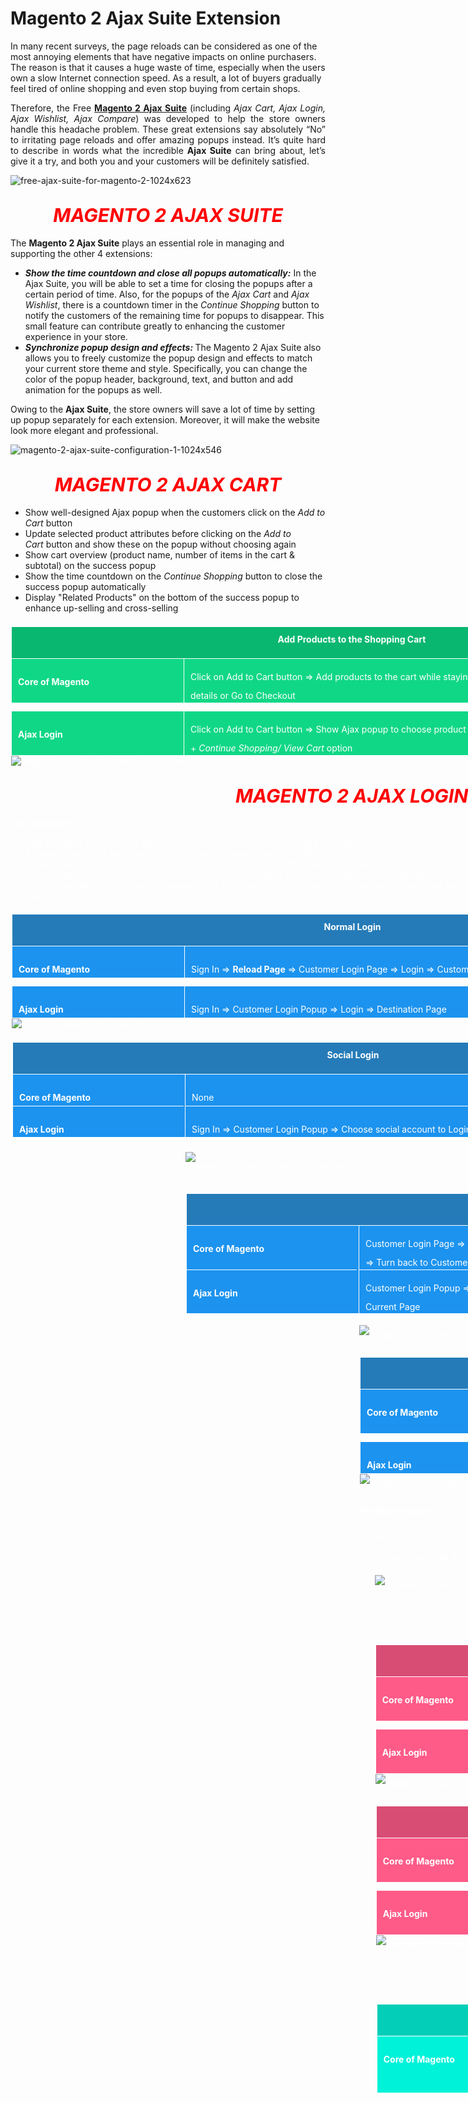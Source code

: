 # Magento 2 Ajax Suite Extension

In many recent surveys, the page reloads can be considered as one of the most annoying elements that have negative impacts on online purchasers. The reason is that it causes a huge waste of time, especially when the users own a slow Internet connection speed. As a result, a lot of buyers gradually feel tired of online shopping and even stop buying from certain shops.

<div class="list-features" style="text-align: justify;">Therefore, the Free <b><a href="https://www.tigren.com/magento-2-ajax-add-to-cart" rel="nofollow">Magento 2 Ajax Suite</a></b> (including <em>Ajax Cart, Ajax Login, Ajax Wishlist, Ajax Compare</em>) was developed to help the store owners handle this headache problem.
These great extensions say absolutely “No” to irritating page reloads and offer amazing popups instead. It’s quite hard to describe in words what the incredible <b>Ajax Suite</b> can bring about, let’s give it a try, and both you and your customers will be definitely satisfied.</div>
<div class="list-features" style="text-align: justify;"></div>
<div class="list-features" style="text-align: justify;"></div>

![free-ajax-suite-for-magento-2-1024x623](https://user-images.githubusercontent.com/26241389/162173050-bad7af69-00f9-4e65-9b0a-59e279395203.jpg)

<h2 style="text-align: center;"><span style="font-size: 30px; font-style: italic; color: #ff0000;"><strong>
MAGENTO 2 AJAX SUITE</strong></span></h2>
The <strong>Magento 2 </strong><b>Ajax Suite</b> plays an essential role in managing and supporting the other 4 extensions:
<ul class="features-listing">
 	<li><strong><em>Show the time countdown and close all popups automatically:</em></strong><em> </em>In the Ajax Suite, you will be able to set a time for closing the popups after a certain period of time. Also, for the popups of the <em>Ajax Cart</em> and<em> Ajax Wishlist</em>, there is a countdown timer in the <em>Continue Shopping</em> button to notify the customers of the remaining time for popups to disappear. This small feature can contribute greatly to enhancing the customer experience in your store.</li>
 	<li><strong><em>Synchronize popup design and effects: </em></strong>The Magento 2 Ajax Suite also allows you to freely customize the popup design and effects to match your current store theme and style. Specifically, you can change the color of the popup header, background, text, and button and add animation for the popups as well.</li>
</ul>
Owing to the <b>Ajax Suite</b>, the store owners will save a lot of time by setting up popup separately for each extension. Moreover, it will make the website look more elegant and professional.

![magento-2-ajax-suite-configuration-1-1024x546](https://user-images.githubusercontent.com/26241389/162173245-2a67d3ac-91de-4b9b-b1cd-d6a37eac7443.png)

<div id="ajaxcart-desc">
<h2 style="text-align: center;"><span style="font-size: 30px; font-style: italic; color: #ff0000;"><strong>
MAGENTO 2 AJAX CART</strong></span></h2>
<ul class="features-listing">
 	<li>Show well-designed Ajax popup when the customers click on the <em>Add to Cart </em>button</li>
 	<li>Update selected product attributes before clicking on the <em>Add to Cart </em>button and show these on the popup without choosing again</li>
 	<li>Show cart overview (product name, number of items in the cart &amp; subtotal) on the success popup</li>
 	<li>Show the time countdown on the <em>Continue Shopping </em>button to close the success popup automatically</li>
 	<li>Display "Related Products" on the bottom of the success popup to enhance up-selling and cross-selling</li>
</ul>
<div style="width: 1090px; height: auto; border: 0.5px solid#fff; margin-top: 20px;">
<div style="width: 99.8%%; height: 50px; background-color: #09b770; color: white; text-align: center; border: .5px solid#fff; line-height: 40px;"><b>Add Products to the Shopping Cart</b></div>
<div style="width: 100%; height: 70px; background-color: #10d786; color: white;">
<div style="width: 25%; float: left; height: 100%; color: white; border: .5px solid#fff; border-right: none; border-top: none; line-height: 45px;">
<p style="margin-left: 10px;"><b>Core of Magento</b></p>

</div>
<div style="width: 74.5%; float: right; height: 100%; color: white; border: .5px solid#fff; border-top: none; line-height: 30px;">
<p style="margin-left: 10px;">Click on Add to Cart button =&gt; Add products to the cart while staying on the page =&gt; Click on the Cart icon to view cart details or Go to Checkout</p>

</div>
</div>
<div style="width: 100%; height: 70px; background-color: #10d786; color: white;">
<div style="width: 25%; float: left; height: 100%; color: white; border: .5px solid#fff; border-right: none; border-top: none; line-height: 45px;">
<p style="margin-left: 10px;"><b>Ajax Login</b></p>

</div>
<div style="width: 74.5%; float: right; height: 100%; color: white; border: .5px solid#fff; border-top: none; line-height: 30px;">
<p style="margin-left: 10px;">Click on Add to Cart button =&gt; Show Ajax popup to choose product attributes =&gt; Show success popup with cart overview + <em>Continue Shopping/ View Cart </em>option</p>
</div>
  
![magento-2-ajax-cart-popups-2-1024x539](https://user-images.githubusercontent.com/26241389/162174580-69e14aaf-eaf0-4e80-af33-b0c0f95f9cb9.png)

<h2 style="text-align: center;"><span style="font-size: 30px; font-style: italic; color: #ff0000;"><strong>
MAGENTO 2 AJAX LOGIN</strong></span></h2>
<strong>For Customers:</strong>
<ul class="features-listing">
 	<li>Log in to their account very quickly and conveniently without reloading the page</li>
 	<li>Be able to log in via social account <em>(Facebook, Google Plus, and Twitter)</em></li>
 	<li>Create a new account or reset passwords in just 1 minute through convenient popups</li>
 	<li>Automatically create new accounts for customers who logged in by social account: After logging in to the Facebook account, for example, the users will receive an email asking them to reset the password for the newly created account.
This account is generated based on the email that the customers registered with Facebook.</li>
</ul>
<div style="width: 1090px; height: auto; border: 0.5px solid#fff; margin-top: 20px;">
<div style="width: 99.8%%; height: 50px; background-color: #257bb8; color: white; text-align: center; border: .5px solid#fff; line-height: 40px;"><b>Normal Login</b></div>
<div style="width: 100%; height: 50px; background-color: #1c93ef; color: white;">
<div style="width: 25%; float: left; height: 100%; color: white; border: .5px solid#fff; border-right: none; border-top: none; line-height: 45px;">
<p style="margin-left: 10px;"><b>Core of Magento</b></p>

</div>
<div style="width: 74.5%; float: right; height: 100%; color: white; border: .5px solid#fff; border-top: none; line-height: 45px;">
<p style="margin-left: 10px;">Sign In =&gt; <b>Reload Page</b> =&gt; Customer Login Page =&gt; Login =&gt; Customer Dashboard</p>

</div>
</div>
<div style="width: 100%; height: 50px; background-color: #1c93ef; color: white;">
<div style="width: 25%; float: left; height: 100%; color: white; border: .5px solid#fff; border-right: none; border-top: none; line-height: 45px;">
<p style="margin-left: 10px;"><b>Ajax Login</b></p>

</div>
<div style="width: 74.5%; float: right; height: 100%; color: white; border: .5px solid#fff; border-top: none; line-height: 45px;">
<p style="margin-left: 10px;">Sign In =&gt; Customer Login Popup =&gt; Login =&gt; Destination Page</p>

</div>
  
![magento-ajax-login-popup-3](https://user-images.githubusercontent.com/26241389/162174838-a965c577-4e28-4ec4-b2e2-bb16772a5e7c.png)

<div id="ajaxlogin-desc">
<div style="width: 1090px; height: auto; border: 0.5px solid#fff; margin-top: 20px;">
<div style="width: 99.8%%; height: 50px; background-color: #257bb8; color: white; text-align: center; border: .5px solid#fff; line-height: 40px;"><b>Social Login</b></div>
<div style="width: 100%; height: 50px; background-color: #1c93ef; color: white;">
<div style="width: 25%; float: left; height: 100%; color: white; border: .5px solid#fff; border-right: none; border-top: none; line-height: 45px;">
<p style="margin-left: 10px;"><b>Core of Magento</b></p>

</div>
<div style="width: 74.5%; float: right; height: 100%; color: white; border: .5px solid#fff; border-top: none; line-height: 45px;">
<p style="margin-left: 10px;">None</p>

</div>
</div>
<div style="width: 100%; height: 50px; background-color: #1c93ef; color: white;">
<div style="width: 25%; float: left; height: 100%; color: white; border: .5px solid#fff; border-right: none; border-top: none; line-height: 45px;">
<p style="margin-left: 10px;"><b>Ajax Login</b></p>

</div>
<div style="width: 74.5%; float: right; height: 100%; color: white; border: .5px solid#fff; border-top: none; line-height: 45px;">
<p style="margin-left: 10px;">Sign In =&gt; Customer Login Popup =&gt; Choose social account to Login =&gt; Destination Page</p>
  
![magento-2-ajax-social-login-popup-4](https://user-images.githubusercontent.com/26241389/162175010-cf143145-5093-4994-83d5-f35e831af22a.png)

<div id="ajaxlogin-desc">
<div style="width: 1090px; height: auto; border: 0.5px solid#fff; margin-top: 20px;">
<div style="width: 99.8%%; height: 50px; background-color: #257bb8; color: white; text-align: center; border: .5px solid#fff; line-height: 40px;"><b>Forget Password</b></div>
<div style="width: 100%; height: 70px; background-color: #1c93ef; color: white;">
<div style="width: 25%; float: left; height: 100%; color: white; border: .5px solid#fff; border-right: none; border-top: none; line-height: 45px;">
<p style="margin-left: 10px;"><b>Core of Magento</b></p>

</div>
<div style="width: 74.5%; float: right; height: 100%; color: white; border: .5px solid#fff; border-top: none; line-height: 30px;">
<p style="margin-left: 10px;">Customer Login Page =&gt; Forget Password =&gt; <b>Reload Page</b> =&gt; Forget Your Password Page =&gt; Submit Email =&gt; <b>Reload Page</b>
=&gt; Turn back to Customer Login Page</p>

</div>
</div>
<div style="width: 100%; height: 70px; background-color: #1c93ef; color: white;">
<div style="width: 25%; float: left; height: 100%; color: white; border: .5px solid#fff; border-right: none; border-top: none; line-height: 45px;">
<p style="margin-left: 10px;"><b>Ajax Login</b></p>

</div>
<div style="width: 74.5%; float: right; height: 100%; color: white; border: .5px solid#fff; border-top: none; line-height: 30px;">
<p style="margin-left: 10px;">Customer Login Popup =&gt; Forget Password =&gt; Reset Password Popup =&gt; Submit Email =&gt; Close Popup and Stay in the Current Page</p>

![magento-2-ajax-login-create-new-account-2-1024x482](https://user-images.githubusercontent.com/26241389/162175366-5cf42dda-b2b4-4c16-8b75-fb6a13dcb0c9.png)

<div id="ajaxlogin-desc">
<div style="width: 1090px; height: auto; border: 0.5px solid#fff; margin-top: 20px;">
<div style="width: 99.8%%; height: 50px; background-color: #257bb8; color: white; text-align: center; border: .5px solid#fff; line-height: 40px;"><b>Create New Account</b></div>
<div style="width: 100%; height: 70px; background-color: #1c93ef; color: white;">
<div style="width: 25%; float: left; height: 100%; color: white; border: .5px solid#fff; border-right: none; border-top: none; line-height: 45px;">
<p style="margin-left: 10px;"><b>Core of Magento</b></p>

</div>
<div style="width: 74.5%; float: right; height: 100%; color: white; border: .5px solid#fff; border-top: none; line-height: 30px;">
<p style="margin-left: 10px;">Create an Account =&gt; <b>Reload Page</b> =&gt; Create New Account Page =&gt; Submit the information =&gt; <b>Reload Page</b> =&gt; Customer Dashboard</p>

</div>
</div>
<div style="width: 100%; height: 50px; background-color: #1c93ef; color: white;">
<div style="width: 25%; float: left; height: 100%; color: white; border: .5px solid#fff; border-right: none; border-top: none; line-height: 45px;">
<p style="margin-left: 10px;"><b>Ajax Login</b></p>

</div>
<div style="width: 74.5%; float: right; height: 100%; color: white; border: .5px solid#fff; border-top: none; line-height: 45px;">
<p style="margin-left: 10px;">Create an Account =&gt; Customer Register Popup =&gt; Submit the information =&gt; Quick Reload and Stay in the Current Page</p>

</div>

![magento-2-ajax-login-reset-password-4-1024x603](https://user-images.githubusercontent.com/26241389/162175584-97304360-73b7-43d2-8c36-24f1ae292d97.png)

<strong>For Store Owners:</strong>
<ul class="features-listing">
 	<li>Allow to select the Destination page after the customers' login: <em>Customer Dashboard/ Homepage/ Cart Page/ Wishlist Page/ Stay in the Current Page</em></li>
 	<li>Choose a suitable Slide Animation – transition effect between popups.</li>

![magento-2-ajax-login-configuration-1-1024x436](https://user-images.githubusercontent.com/26241389/162175709-790f1684-e7cf-456f-b508-6fba604170fc.png)

<div id="ajaxwishlist-desc">
<h2 style="text-align: center;"></h2>
<h2 style="text-align: center;"><span style="font-size: 30px; font-style: italic; color: #ff0000;"><strong>
MAGENTO 2 AJAX WISHLIST</strong></span></h2>
<div style="width: 1090px; height: auto; border: 0.5px solid#fff; margin-top: 20px;">
<div style="width: 99.8%%; height: 50px; background-color: #d84d74; color: white; text-align: center; border: .5px solid#fff; line-height: 40px;"><b>Without Login</b></div>
<div style="width: 100%; height: 70px; background-color: #fe5b88; color: white;">
<div style="width: 25%; float: left; height: 100%; color: white; border: .5px solid#fff; border-right: none; border-top: none; line-height: 45px;">
<p style="margin-left: 10px;"><b>Core of Magento</b></p>

</div>
<div style="width: 74.5%; float: right; height: 100%; color: white; border: .5px solid#fff; border-top: none; line-height: 30px;">
<p style="margin-left: 10px;">Click on “Add to Wishlist” =&gt; <b>Reload Page</b> =&gt; My Wishlist Page =&gt; Reload Page to Move back and Continue Shopping
(Cannot Choose Product’s options before adding to the wishlist)</p>

</div>
</div>
<div style="width: 100%; height: 70px; background-color: #fe5b88; color: white;">
<div style="width: 25%; float: left; height: 100%; color: white; border: .5px solid#fff; border-right: none; border-top: none; line-height: 45px;">
<p style="margin-left: 10px;"><b>Ajax Login</b></p>

</div>
<div style="width: 74.5%; float: right; height: 100%; color: white; border: .5px solid#fff; border-top: none; line-height: 30px;">
<p style="margin-left: 10px;">Click on “Add to Wishlist” =&gt; Choose Product’s options =&gt; Continue Shopping(*) or View Wishlist
(*: to stay in the Current Page)</p>

</div>
  
![magento-2-ajax-add-to-wishlist-3](https://user-images.githubusercontent.com/26241389/162175827-1eb66245-55f6-4bcd-be52-91bf4c50b6f2.jpg)

<div id="ajaxwishlist-desc">
<div style="width: 1090px; height: auto; border: 0.5px solid#fff; margin-top: 20px;">
<div style="width: 99.8%%; height: 50px; background-color: #d84d74; color: white; text-align: center; border: .5px solid#fff; line-height: 40px;"><b>Require Login</b></div>
<div style="width: 100%; height: 70px; background-color: #fe5b88; color: white;">
<div style="width: 25%; float: left; height: 100%; color: white; border: .5px solid#fff; border-right: none; border-top: none; line-height: 45px;">
<p style="margin-left: 10px;"><b>Core of Magento</b></p>

</div>
<div style="width: 74.5%; float: right; height: 100%; color: white; border: .5px solid#fff; border-top: none; line-height: 30px;">
<p style="margin-left: 10px;">Click on “Add to Wishlist” =&gt; <b>Reload Page</b> =&gt; Customer Login Page =&gt; Sign In =&gt; Move to My Wishlist Page =&gt; <b>Reload Page</b> to Move back to the previous Product List Page</p>

</div>
</div>
<div style="width: 100%; height: 70px; background-color: #fe5b88; color: white;">
<div style="width: 25%; float: left; height: 100%; color: white; border: .5px solid#fff; border-right: none; border-top: none; line-height: 45px;">
<p style="margin-left: 10px;"><b>Ajax Login</b></p>

</div>
<div style="width: 74.5%; float: right; height: 100%; color: white; border: .5px solid#fff; border-top: none; line-height: 30px;">
<p style="margin-left: 10px;">Click on “Add to Wishlist” =&gt; Require Login Popup =&gt; Customer Login Popup =&gt; Quick Reload and Stay in the Current Page =&gt; Re-add product to wishlist</p>

</div>
  
![magento-2-ajax-wishlist-require-login-1024x632](https://user-images.githubusercontent.com/26241389/162175938-04339432-8051-4e78-8474-c7a9a3d9f735.png)

  <div id="ajaxcompare-desc">
<h2 style="text-align: center;"></h2>
<h2 style="text-align: center;"><span style="font-size: 30px; font-style: italic; color: #ff0000;"><strong>
MAGENTO 2 AJAX COMPARE</strong></span></h2>
<div style="width: 1090px; height: auto; border: 0.5px solid#fff; margin-top: 20px;">
<div style="width: 99.8%%; height: 50px; background-color: #03ceb8; color: white; text-align: center; border: .5px solid#fff; line-height: 40px;"><b>Add Products to the Comparison List</b></div>
<div style="width: 100%; height: 90px; background-color: #00f2d9; color: white;">
<div style="width: 25%; float: left; height: 100%; color: white; border: .5px solid#fff; border-right: none; border-top: none; line-height: 45px;">
<p style="margin-left: 10px;"><b>Core of Magento</b></p>

</div>
<div style="width: 74.5%; float: right; height: 100%; color: white; border: .5px solid#fff; border-top: none; line-height: 30px;">
<p style="margin-left: 10px;">Add the 1st product to compare =&gt; <b>Reload Page</b>
Add the 2nd product to compare =&gt; <b>Reload Page</b>
Click on “Compare Products” at the top of the page =&gt; Move to the Comparison Page</p>
  

![magento-2-ajax-compare-1024x807](https://user-images.githubusercontent.com/26241389/162176021-9d537c38-06d6-4964-8d7d-c14eb2b056c2.png)
  
<p style="text-align: left;">This is one of the best free extensions for Magento 2 that all e-commerce stores should have. With <em><strong>Ajax Suite, Ajax Login, Ajax Compare,</strong></em> and <em><strong>Ajax Wishlist</strong></em>, you will definitely bring about the greatest experience for your customers when visiting your store.</p>
